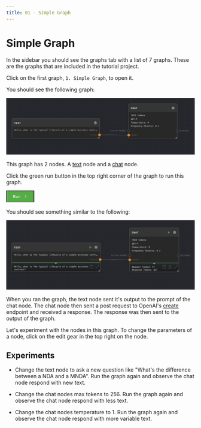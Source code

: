 ```yaml
---
title: 01 - Simple Graph
---
```


# Simple Graph

In the sidebar you should see the graphs tab with a list of 7 graphs. These are the graphs that are included in the tutorial project.

Click on the first graph, `1. Simple Graph`, to open it.

You should see the following graph:

![Simple Graph](./assets/simple-graph-start.png)

This graph has 2 nodes. A [text](../node-reference/text) node and a [chat](../node-reference/chat) node.

Click the green run button in the top right corner of the graph to run this graph.

![Simple Graph](./assets/run-button.png)

You should see something similar to the following:

![Simple Graph](./assets/simple-graph-after-run.png)

When you ran the graph, the text node sent it's output to the prompt of the chat node. The chat node then sent a post request to OpenAI's [create](https://platform.openai.com/docs/api-reference/chat/create) endpoint and received a response. The response was then sent to the output of the graph.

Let's experiment with the nodes in this graph. To change the parameters of a node, click on the edit gear in the top right on the node.


## Experiments

 - Change the text node to ask a new question like "What's the difference between a NDA and a MNDA". Run the graph again and observe the chat node respond with new text.

 - Change the chat nodes max tokens to 256. Run the graph again and observe the chat node respond with less text.

 - Change the chat nodes temperature to 1. Run the graph again and observe the chat node respond with more variable text.


 